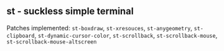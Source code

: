 ## st - suckless simple terminal

Patches implemented: `st-boxdraw`, `st-xresouces`, `st-anygeometry`, `st-clipboard`, `st-dynamic-cursor-color`, `st-scrollback`, `st-scrollback-mouse`, `st-scrollback-mouse-altscreen`